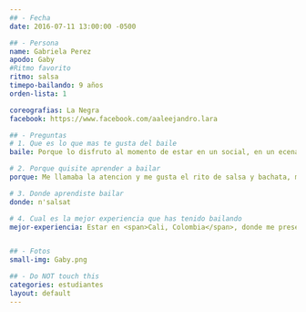 ```yaml
---
## - Fecha
date: 2016-07-11 13:00:00 -0500

## - Persona
name: Gabriela Perez
apodo: Gaby
#Ritmo favorito
ritmo: salsa
timepo-bailando: 9 años
orden-lista: 1

coreografias: La Negra
facebook: https://www.facebook.com/aaleejandro.lara

## - Preguntas
# 1. Que es lo que mas te gusta del baile
baile: Porque lo disfruto al momento de estar en un social, en un ecenario.

# 2. Porque quisite aprender a bailar
porque: Me llamaba la atencion y me gusta el rito de salsa y bachata, me interesaba.

# 3. Donde aprendiste bailar
donde: n'salsat

# 4. Cual es la mejor experiencia que has tenido bailando
mejor-experiencia: Estar en <span>Cali, Colombia</span>, donde me presente y bailaile con gente que no me conocia.


## - Fotos
small-img: Gaby.png

## - Do NOT touch this
categories: estudiantes
layout: default
---
```

